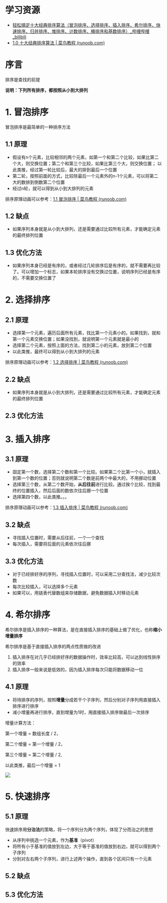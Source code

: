 # 学习资源

- [轻松搞定十大经典排序算法（冒泡排序、选择排序、插入排序、希尔排序、快速排序、归并排序、堆排序、计数排序、桶排序和基数排序）_哔哩哔哩_bilibili](https://www.bilibili.com/video/BV1Ur4y1w7tv)
- [1.0 十大经典排序算法 | 菜鸟教程 (runoob.com)](https://www.runoob.com/w3cnote/ten-sorting-algorithm.html)

# 序言

排序是查找的前提

**说明：下列所有排序，都按照从小到大排列**

# 1. 冒泡排序

冒泡排序是最简单的一种排序方法

## 1.1 原理

- 假设有n个元素，比较相邻的两个元素，如第一个和第二个比较，如果比第二个大，则交换位置；第二个和第三个比较，如果比第三个大，则交换位置； 以此类推，经过第一轮比较后，最大的排到最后一个位置
- 第二轮，按照前面的方式，比较除最后一个元素外的n-1个元素，可以将第二大的数排到倒数第二个位置
- 经过n轮，就可以得到从小到大排列的元素

排序原理动画可以参考：[1.1 冒泡排序 | 菜鸟教程 (runoob.com)](https://www.runoob.com/w3cnote/bubble-sort.html)

## 1.2 缺点

- 如果序列本身就是从小到大排列，还是需要通过比较所有元素，才能确定元素的最终排列位置

## 1.3 优化方法

- 如果序列本身已经是有序的，或者经过几轮排序后是有序的，就不需要再比较了。可以增加一个标志，如果本轮排序没有交换过位置，说明序列已经是有序的，不需要交换位置了

# 2. 选择排序

## 2.1 原理

- 选择第一个元素，遍历后面所有元素，找比第一个元素小的。如果找到，就和第一个元素交换位置；如果没找到，就说明第一个元素就是最小的
- 选择第二个元素，按照上面的方法，找到第二小的元素，放到第二个位置
- 以此类推，最终可以得到从小到大排列的元素

排序原理动画可以参考：[1.2 选择排序 | 菜鸟教程 (runoob.com)](https://www.runoob.com/w3cnote/selection-sort.html)

## 2.2 缺点

- 如果序列本身就是从小到大排列，还是需要通过比较所有元素，才能确定元素的最终排列位置

## 2.3 优化方法

# 3. 插入排序

## 3.1 原理

- 固定第一个数，选择第二个数和第一个比较。如果第二个比第一个小，就插入到第一个数的位置；否则就说明第二个数是前两个中最大的，不用挪动位置
- 选择第三个数，从第二个数开始，**从后往前**进行比较。通过挨个比较，找到最终的位置插入，然后后面的数依次往后挪一个位置
- 选择第四个数，以此类推。。。

排序原理动画可以参考：[1.3 插入排序 | 菜鸟教程 (runoob.com)](https://www.runoob.com/w3cnote/insertion-sort.html)

## 3.2 缺点

- 寻找插入位置时，需要从后往前，一个一个查找
- 每次插入，需要将后面的元素依次往后挪

## 3.3 优化方法

- 对于已经排好序的序列，寻找插入位置时，可以采用二分查找法，减少比较次数
- 每次比较插入，可以选择多个元素
- 如果可以，用链表代替数组来存储数据，避免数据插入时移动元素

# 4. 希尔排序

希尔排序是插入排序的一种算法，是在直接插入排序的基础上做了优化，也称**缩小增量排序**

希尔排序是基于直接插入排序的两点性质做的改进

1. 插入排序在对几乎已经排好序的数据操作时，效率比较高，可以达到线性排序的效率
2. 插入排序一般来说是低效的，因为插入排序每次只能将数据移动一位

## 4.1 原理

- 将待排序的序列，按照**增量**分成若干个子序列，然后分别对子序列用直接插入排序进行排序
- 减小增量再进行排序，直到增量为1时，用直接插入排序做最后一次排序



增量计算方法：

第一个增量 = 数组长度 / 2，

第二个增量 = 第一个增量 / 2，

第三个增量 = 第二个增量 / 2,

以此类推，最后一个增量 = 1

![](https://note.youdao.com/yws/public/resource/a66685a4842f56c1ad2c2aaf50a39424/xmlnote/FAC9D32F66B542DEABAD7E19660F1166/28250)

# 5. 快速排序

## 5.1 原理

快速排序用**分治法**的策略，将一个序列分为两个序列，体现了分而治之的思想

- 从序列中挑选一个元素，作为**基准**（pivot）
- 将所有小于基准的值放到左边，大于等于基准的值放到右边，就可以得到两个子序列
- 分别对左右两个子序列，进行上述两个操作，直到各个区间只有一个元素

## 5.2 缺点

## 5.3 优化方法



